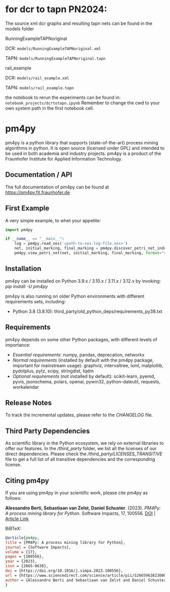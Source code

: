 
# for dcr to tapn PN2024:

The source xml dcr graphs and resulting tapn nets can be found in the models folder

RunningExampleTAPNoriginal

DCR: ```models/RunningExampleTAPNoriginal.xml```

TAPN: ```models/RunningExampleTAPNoriginal.tapn```

rail_example

DCR: ```models/rail_example.xml```

TAPN: ```models/rail_example.tapn```

the notebook to rerun the experiments can be found in: ```notebook_projects/dcrtotapn.ipynb```
Remember to change the cwd to your own system path in the first notebook cell.

# pm4py
pm4py is a python library that supports (state-of-the-art) process mining algorithms in python. 
It is open source (licensed under GPL) and intended to be used in both academia and industry projects.
pm4py is a product of the Fraunhofer Institute for Applied Information Technology.

## Documentation / API
The full documentation of pm4py can be found at https://pm4py.fit.fraunhofer.de

## First Example
A very simple example, to whet your appetite:

```python
import pm4py

if __name__ == "__main__":
    log = pm4py.read_xes('<path-to-xes-log-file.xes>')
    net, initial_marking, final_marking = pm4py.discover_petri_net_inductive(log)
    pm4py.view_petri_net(net, initial_marking, final_marking, format="svg")
```

## Installation
pm4py can be installed on Python 3.9.x / 3.10.x / 3.11.x / 3.12.x by invoking:
*pip install -U pm4py*

pm4py is also running on older Python environments with different requirements sets, including:
- Python 3.8 (3.8.10): third_party/old_python_deps/requirements_py38.txt

## Requirements
pm4py depends on some other Python packages, with different levels of importance:
* *Essential requirements*: numpy, pandas, deprecation, networkx
* *Normal requirements* (installed by default with the pm4py package, important for mainstream usage): graphviz, intervaltree, lxml, matplotlib, pydotplus, pytz, scipy, stringdist, tqdm
* *Optional requirements* (not installed by default): scikit-learn, pyemd, pyvis, jsonschema, polars, openai, pywin32, python-dateutil, requests, workalendar

## Release Notes
To track the incremental updates, please refer to the *CHANGELOG* file.

## Third Party Dependencies
As scientific library in the Python ecosystem, we rely on external libraries to offer our features.
In the */third_party* folder, we list all the licenses of our direct dependencies.
Please check the */third_party/LICENSES_TRANSITIVE* file to get a full list of all transitive dependencies and the corresponding license.

## Citing pm4py
If you are using pm4py in your scientific work, please cite pm4py as follows:

**Alessandro Berti, Sebastiaan van Zelst, Daniel Schuster**. (2023). *PM4Py: A process mining library for Python*. Software Impacts, 17, 100556. [DOI](https://doi.org/10.1016/j.simpa.2023.100556) | [Article Link](https://www.sciencedirect.com/science/article/pii/S2665963823000933)

BiBTeX:

```bibtex
@article{pm4py,  
title = {PM4Py: A process mining library for Python},  
journal = {Software Impacts},  
volume = {17},  
pages = {100556},  
year = {2023},  
issn = {2665-9638},  
doi = {https://doi.org/10.1016/j.simpa.2023.100556},  
url = {https://www.sciencedirect.com/science/article/pii/S2665963823000933},  
author = {Alessandro Berti and Sebastiaan van Zelst and Daniel Schuster},  
}
```

